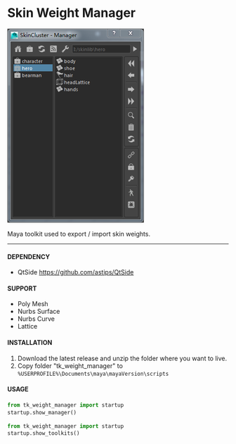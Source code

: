 # Skin Weight Manager

![Example UI](docs/images/manager.png)

Maya toolkit used to export / import skin weights.  

---

#### DEPENDENCY
- QtSide https://github.com/astips/QtSide


#### SUPPORT

* Poly Mesh  
* Nurbs Surface
* Nurbs Curve
* Lattice


#### INSTALLATION


1. Download the latest release and unzip the folder where you want to live.
2. Copy folder "tk_weight_manager" to `%USERPROFILE%\Documents\maya\mayaVersion\scripts`

#### USAGE
 
```python
from tk_weight_manager import startup
startup.show_manager()  
```

```python
from tk_weight_manager import startup
startup.show_toolkits() 
```